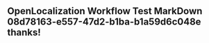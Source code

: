 <properties
ms.topic="hero-topic"
ms.test1="hero-topic"
ms.test2="test"/>

## OpenLocalization Workflow Test MarkDown 08d78163-e557-47d2-b1ba-b1a59d6c048e thanks!
